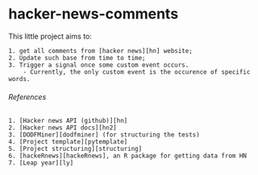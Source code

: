 # hacker-news-comments
This little project aims to:

    1. get all comments from [hacker news][hn] website;
    2. Update such base from time to time;
    3. Trigger a signal once some custom event occurs.
        - Currently, the only custom event is the occurence of specific words.

###### References
    1. [Hacker news API (github)][hn]
    2. [Hacker news API docs][hn2]
    3. [DODFMiner][dodfminer] (for structuring the tests)
    4. [Project template][pytemplate]
    5. [Project structuring][structuring]
    6. [hackeRnews][hackeRnews], an R package for getting data from HN
    7. [Leap year][ly]


[hn]: https://news.ycombinator.com/
[hn2]: https://hackernews.api-docs.io/v0/items/comment
[dodfminer]: https://github.com/UnB-KnEDLe/DODFMiner
[pytemplate]: https://realpython.com/python-application-layouts/#command-line-application-layouts
[structuring]: https://docs.python-guide.org/writing/structure/
[hackeRnews]: https://cran.r-project.org/web/packages/hackeRnews/vignettes/hackeRnews-specs.html 
[ly]: https://www.programiz.com/python-programming/examples/leap-year